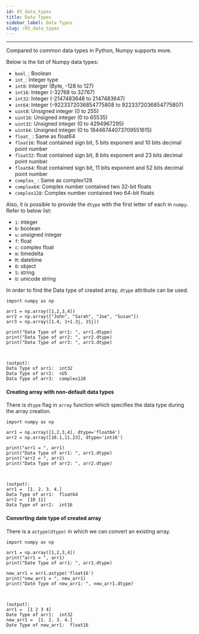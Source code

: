 ```yaml
---
id: 03_data_types
title: Data Types
sidebar_label: Data Types
slug: /03_data_types
---
```


---

Compared to common data types in Python, Numpy supports more.

Below is the list of Numpy data types:
- `bool_`: Boolean
- `int_`: Integer type
- `int8`: Interger (Byte, -128 to 127)
- `int16`: Integer (-32768 to 32767)
- `int32`: Integer (-2147483648 to 2147483647)
- `int64`: Integer (-9223372036854775808 to 9223372036854775807)
- `uint8`: Unsigned integer (0 to 255)
- `uint16`: Unsigned integer (0 to 65535)
- `uint32`: Unsigned integer (0 to 4294967295)
- `uint64`: Unsigned integer (0 to 18446744073709551615)
- `float_` : Same as float64
- `float16`: float contained sign bit, 5 bits exponent and 10 bits decimal point number
- `float32`: float contained sign bit, 8 bits exponent and 23 bits decimal point number
- `float64`: float contained sign bit, 11 bits exponent and 52 bits decimal point number
- `complex_` : Same as complex128
- `complex64`: Complex number contained two 32-bit floats
- `complex128`: Complex number contained two 64-bit floats


Also, it is possible to provide the `dtype` with the first letter of each in `numpy`. Refer to below list:

- `i`: integer
- `b`: boolean
- `u`: unsigned integer
- `f`: float
- `c`: complex float
- `m`: timedelta
- `M`: datetime
- `O`: object
- `S`: string
- `U`: unicode string


In order to find the Data type of created array, `dtype` attribute can be used.

```
import numpy as np

arr1 = np.array([1,2,3,4])
arr2 = np.array(["John", "Sarah", "Joe", "Susan"])
arr3 = np.array([1.4, 1+1.3j, 15j])

print("Data Type of arr1: ", arr1.dtype)
print("Data Type of arr2: ", arr2.dtype)
print("Data Type of arr3: ", arr3.dtype)



(output):
Data Type of arr1:  int32
Data Type of arr2:  <U5
Data Type of arr3:  complex128
```


#### Creating array with non-default data types

There is `dtype` flag in `array` function which specifies the data type during the array creation.

```
import numpy as np

arr1 = np.array([1,2,3,4], dtype='float64')
arr2 = np.array([10.1,11.23], dtype='int16')

print("arr1 = ", arr1)
print("Data Type of arr1: ", arr1.dtype)
print("arr2 = ", arr2)
print("Data Type of arr2: ", arr2.dtype)



(output):
arr1 =  [1. 2. 3. 4.]
Data Type of arr1:  float64
arr2 =  [10 11]
Data Type of arr2:  int16
```

#### Converting date type of created array

There is a `astype(dtype)` in which we can convert an existing array.

```
import numpy as np

arr1 = np.array([1,2,3,4])
print("arr1 = ", arr1)
print("Date Type of arr1: ", arr1.dtype)

new_arr1 = arr1.astype('float16')
print("new_arr1 = ", new_arr1)
print("Date Type of new_arr1: ", new_arr1.dtype)



(output):
arr1 =  [1 2 3 4]
Date Type of arr1:  int32
new_arr1 =  [1. 2. 3. 4.]
Date Type of new_arr1:  float16
```
